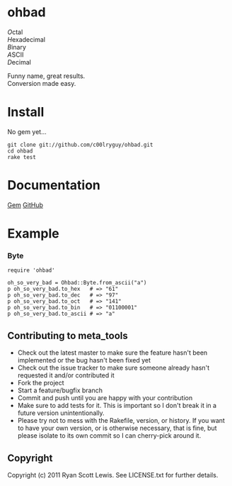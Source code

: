 # ohbad

*O*ctal  
*H*exadecimal  
*B*inary  
*A*SCII  
*D*ecimal  

Funny name, great results.  
Conversion made easy.

# Install

No gem yet...

    git clone git://github.com/c00lryguy/ohbad.git
    cd ohbad
    rake test

# Documentation

[Gem]()
[GitHub](http://rubydoc.info/github/c00lryguy/ohbad)

# Example

### Byte

    require 'ohbad'

    oh_so_very_bad = Ohbad::Byte.from_ascii("a")
    p oh_so_very_bad.to_hex   # => "61"
    p oh_so_very_bad.to_dec   # => "97"
    p oh_so_very_bad.to_oct   # => "141"
    p oh_so_very_bad.to_bin   # => "01100001"
    p oh_so_very_bad.to_ascii # => "a"

## Contributing to meta_tools

* Check out the latest master to make sure the feature hasn't been implemented or the bug hasn't been fixed yet
* Check out the issue tracker to make sure someone already hasn't requested it and/or contributed it
* Fork the project
* Start a feature/bugfix branch
* Commit and push until you are happy with your contribution
* Make sure to add tests for it. This is important so I don't break it in a future version unintentionally.
* Please try not to mess with the Rakefile, version, or history. If you want to have your own version, or is otherwise necessary, that is fine, but please isolate to its own commit so I can cherry-pick around it.

## Copyright

Copyright (c) 2011 Ryan Scott Lewis. See LICENSE.txt for
further details.
